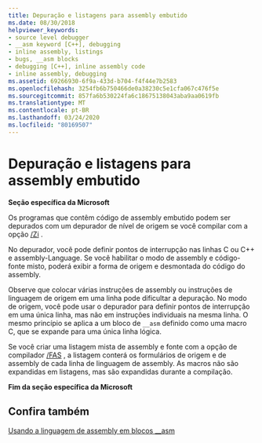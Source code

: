 ```yaml
---
title: Depuração e listagens para assembly embutido
ms.date: 08/30/2018
helpviewer_keywords:
- source level debugger
- __asm keyword [C++], debugging
- inline assembly, listings
- bugs, __asm blocks
- debugging [C++], inline assembly code
- inline assembly, debugging
ms.assetid: 69266930-6f9a-433d-b704-f4f44e7b2583
ms.openlocfilehash: 3254fb6b750466de0a38230c5e1cfa067c476f5e
ms.sourcegitcommit: 857fa6b530224fa6c18675138043aba9aa0619fb
ms.translationtype: MT
ms.contentlocale: pt-BR
ms.lasthandoff: 03/24/2020
ms.locfileid: "80169507"
---
```

# <a name="debugging-and-listings-for-inline-assembly"></a>Depuração e listagens para assembly embutido

**Seção específica da Microsoft**

Os programas que contêm código de assembly embutido podem ser depurados com um depurador de nível de origem se você compilar com a opção [/Zi](../../build/reference/z7-zi-zi-debug-information-format.md) .

No depurador, você pode definir pontos de interrupção nas linhas C ou C++ e assembly-Language. Se você habilitar o modo de assembly e código-fonte misto, poderá exibir a forma de origem e desmontada do código do assembly.

Observe que colocar várias instruções de assembly ou instruções de linguagem de origem em uma linha pode dificultar a depuração. No modo de origem, você pode usar o depurador para definir pontos de interrupção em uma única linha, mas não em instruções individuais na mesma linha. O mesmo princípio se aplica a um bloco de `__asm` definido como uma macro C, que se expande para uma única linha lógica.

Se você criar uma listagem mista de assembly e fonte com a opção de compilador [/FAS](../../build/reference/fa-fa-listing-file.md) , a listagem conterá os formulários de origem e de assembly de cada linha de linguagem de assembly. As macros não são expandidas em listagens, mas são expandidas durante a compilação.

**Fim da seção específica da Microsoft**

## <a name="see-also"></a>Confira também

[Usando a linguagem de assembly em blocos __asm](../../assembler/inline/using-assembly-language-in-asm-blocks.md)<br/>
